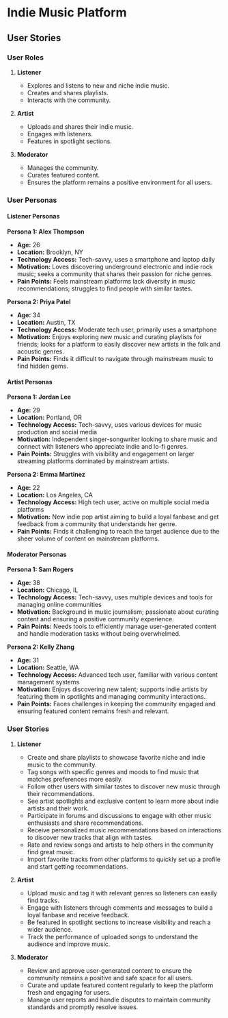 # Indie Music Platform

## User Stories

### User Roles

1. **Listener**
   - Explores and listens to new and niche indie music.
   - Creates and shares playlists.
   - Interacts with the community.

2. **Artist**
   - Uploads and shares their indie music.
   - Engages with listeners.
   - Features in spotlight sections.

3. **Moderator**
   - Manages the community.
   - Curates featured content.
   - Ensures the platform remains a positive environment for all users.

### User Personas

#### Listener Personas

**Persona 1: Alex Thompson**
- **Age:** 26
- **Location:** Brooklyn, NY
- **Technology Access:** Tech-savvy, uses a smartphone and laptop daily
- **Motivation:** Loves discovering underground electronic and indie rock music; seeks a community that shares their passion for niche genres.
- **Pain Points:** Feels mainstream platforms lack diversity in music recommendations; struggles to find people with similar tastes.

**Persona 2: Priya Patel**
- **Age:** 34
- **Location:** Austin, TX
- **Technology Access:** Moderate tech user, primarily uses a smartphone
- **Motivation:** Enjoys exploring new music and curating playlists for friends; looks for a platform to easily discover new artists in the folk and acoustic genres.
- **Pain Points:** Finds it difficult to navigate through mainstream music to find hidden gems.

#### Artist Personas

**Persona 1: Jordan Lee**
- **Age:** 29
- **Location:** Portland, OR
- **Technology Access:** Tech-savvy, uses various devices for music production and social media
- **Motivation:** Independent singer-songwriter looking to share music and connect with listeners who appreciate indie and lo-fi genres.
- **Pain Points:** Struggles with visibility and engagement on larger streaming platforms dominated by mainstream artists.

**Persona 2: Emma Martinez**
- **Age:** 22
- **Location:** Los Angeles, CA
- **Technology Access:** High tech user, active on multiple social media platforms
- **Motivation:** New indie pop artist aiming to build a loyal fanbase and get feedback from a community that understands her genre.
- **Pain Points:** Finds it challenging to reach the target audience due to the sheer volume of content on mainstream platforms.

#### Moderator Personas

**Persona 1: Sam Rogers**
- **Age:** 38
- **Location:** Chicago, IL
- **Technology Access:** Tech-savvy, uses multiple devices and tools for managing online communities
- **Motivation:** Background in music journalism; passionate about curating content and ensuring a positive community experience.
- **Pain Points:** Needs tools to efficiently manage user-generated content and handle moderation tasks without being overwhelmed.

**Persona 2: Kelly Zhang**
- **Age:** 31
- **Location:** Seattle, WA
- **Technology Access:** Advanced tech user, familiar with various content management systems
- **Motivation:** Enjoys discovering new talent; supports indie artists by featuring them in spotlights and managing community interactions.
- **Pain Points:** Faces challenges in keeping the community engaged and ensuring featured content remains fresh and relevant.

### User Stories

1. **Listener**
   - Create and share playlists to showcase favorite niche and indie music to the community.
   - Tag songs with specific genres and moods to find music that matches preferences more easily.
   - Follow other users with similar tastes to discover new music through their recommendations.
   - See artist spotlights and exclusive content to learn more about indie artists and their work.
   - Participate in forums and discussions to engage with other music enthusiasts and share recommendations.
   - Receive personalized music recommendations based on interactions to discover new tracks that align with tastes.
   - Rate and review songs and artists to help others in the community find great music.
   - Import favorite tracks from other platforms to quickly set up a profile and start getting recommendations.

2. **Artist**
   - Upload music and tag it with relevant genres so listeners can easily find tracks.
   - Engage with listeners through comments and messages to build a loyal fanbase and receive feedback.
   - Be featured in spotlight sections to increase visibility and reach a wider audience.
   - Track the performance of uploaded songs to understand the audience and improve music.

3. **Moderator**
   - Review and approve user-generated content to ensure the community remains a positive and safe space for all users.
   - Curate and update featured content regularly to keep the platform fresh and engaging for users.
   - Manage user reports and handle disputes to maintain community standards and promptly resolve issues.

